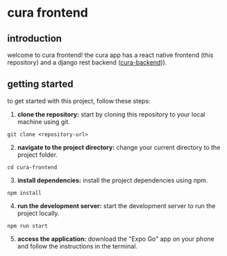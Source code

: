 # cura frontend

## introduction
welcome to cura frontend! the cura app has a react native frontend (this repository) and a django rest backend ([cura-backend](https://github.com/tjvignos/cura-backend))).

## getting started
to get started with this project, follow these steps:

1. **clone the repository:** start by cloning this repository to your local machine using git.
```
git clone <repository-url>
```
2. **navigate to the project directory:** change your current directory to the project folder.
```
cd cura-frontend
```
3. **install dependencies:** install the project dependencies using npm.
```
npm install
```
4. **run the development server:** start the development server to run the project locally.
```
npm run start
```
5. **access the application:** download the "Expo Go" app on your phone and follow the instructions in the terminal.
